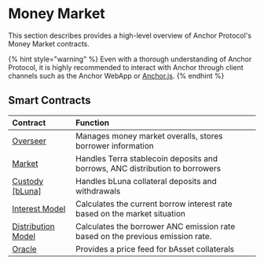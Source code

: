 # Money Market

This section describes provides a high-level overview of Anchor Protocol's Money Market contracts.

{% hint style="warning" %}
Even with a thorough understanding of Anchor Protocol, it is highly recommended to interact with Anchor through client channels such as the Anchor WebApp or [Anchor.js](../../developers-terra/anchor.js.md).
{% endhint %}

## Smart Contracts

| Contract | Function |
| :--- | :--- |
| [Overseer](overseer.md) | Manages money market overalls, stores borrower information |
| [Market](market.md) | Handles Terra stablecoin deposits and borrows, ANC distribution to borrowers |
| [Custody \[bLuna\]](custody-bluna-specific.md) | Handles bLuna collateral deposits and withdrawals |
| [Interest Model](interest-model.md) | Calculates the current borrow interest rate based on the market situation |
| [Distribution Model](distribution-model.md) | Calculates the borrower ANC emission rate based on the previous emission rate. |
| [Oracle](oracle.md) | Provides a price feed for bAsset collaterals |

